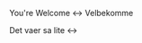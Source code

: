You're Welcome <-> Velbekomme
<!--SR:!2024-08-12,13,294!2024-08-17,6,270-->

Det vaer sa lite <->
<!--SR:!2024-08-13,15,290!2024-08-13,14,294-->